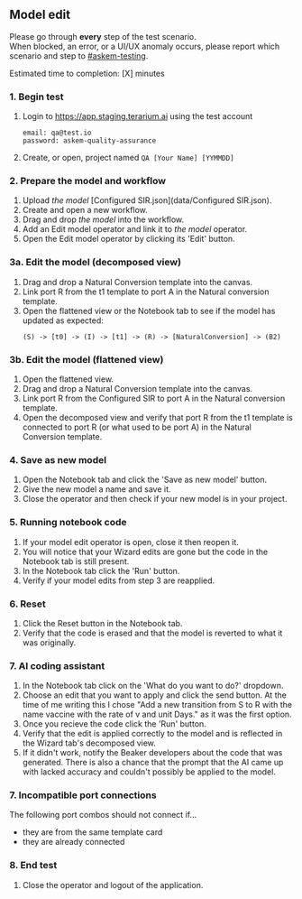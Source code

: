 ## Model edit
Please go through __every__ step of the test scenario.\
When blocked, an error, or a UI/UX anomaly occurs, please report which scenario and step to [\#askem-testing](https://unchartedsoftware.slack.com/archives/C06FGLXB2CE).

Estimated time to completion: [X] minutes

### 1. Begin test
1. Login to https://app.staging.terarium.ai using the test account
    ```
    email: qa@test.io
    password: askem-quality-assurance
    ```
2. Create, or open, project named `QA [Your Name] [YYMMDD]`

### 2. Prepare the model and workflow
1. Upload _the model_ [Configured SIR.json](data/Configured SIR.json).
2. Create and open a new workflow.
3. Drag and drop _the model_ into the workflow.
4. Add an Edit model operator and link it to _the model_ operator.
5. Open the Edit model operator by clicking its 'Edit' button.

### 3a. Edit the model (decomposed view)
1. Drag and drop a Natural Conversion template into the canvas.
2. Link port R from the t1 template to port A in the Natural conversion template.
3. Open the flattened view or the Notebook tab to see if the model has updated as expected:
   ```
   (S) -> [t0] -> (I) -> [t1] -> (R) -> [NaturalConversion] -> (B2)
   ```

### 3b. Edit the model (flattened view)
1. Open the flattened view.
2. Drag and drop a Natural Conversion template into the canvas.
3. Link port R from the Configured SIR to port A in the Natural conversion template.
4. Open the decomposed view and verify that port R from the t1 template is connected to port R (or what used to be port A) in the Natural Conversion template.

### 4. Save as new model
1. Open the Notebook tab and click the 'Save as new model' button.
2. Give the new model a name and save it.
3. Close the operator and then check if your new model is in your project.

### 5. Running notebook code
1. If your model edit operator is open, close it then reopen it.
2. You will notice that your Wizard edits are gone but the code in the Notebook tab is still present.
3. In the Notebook tab click the 'Run' button. 
4. Verify if your model edits from step 3 are reapplied. 

### 6. Reset
1. Click the Reset button in the Notebook tab.
2. Verify that the code is erased and that the model is reverted to what it was originally.

### 7. AI coding assistant
1. In the Notebook tab click on the 'What do you want to do?' dropdown.
2. Choose an edit that you want to apply and click the send button. At the time of me writing this I chose "Add a new transition from S to R with the name vaccine with the rate of v and unit Days." as it was the first option.
3. Once you recieve the code click the 'Run' button.
4. Verify that the edit is applied correctly to the model and is reflected in the Wizard tab's decomposed view.
5. If it didn't work, notify the Beaker developers about the code that was generated. There is also a chance that the prompt that the AI came up with lacked accuracy and couldn't possibly be applied to the model.

### 7. Incompatible port connections 
The following port combos should not connect if...
- they are from the same template card
- they are already connected

### 8. End test
1. Close the operator and logout of the application.
